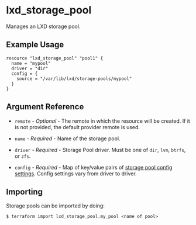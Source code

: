 # lxd_storage_pool

Manages an LXD storage pool.

## Example Usage

```hcl
resource "lxd_storage_pool" "pool1" {
  name = "mypool"
  driver = "dir"
  config = {
    source = "/var/lib/lxd/storage-pools/mypool"
  }
}
```

## Argument Reference

* `remote` - *Optional* - The remote in which the resource will be created. If
	it is not provided, the default provider remote is used.

* `name`   - *Required* - Name of the storage pool.

* `driver` - *Required* - Storage Pool driver. Must be one of `dir`, `lvm`,
	`btrfs`, or `zfs`.

* `config` - *Required* - Map of key/value pairs of
	[storage pool config settings](https://github.com/lxc/lxd/blob/master/doc/configuration.md).
	Config settings vary from driver to driver.

## Importing

Storage pools can be imported by doing:

```shell
$ terraform import lxd_storage_pool.my_pool <name of pool>
```
